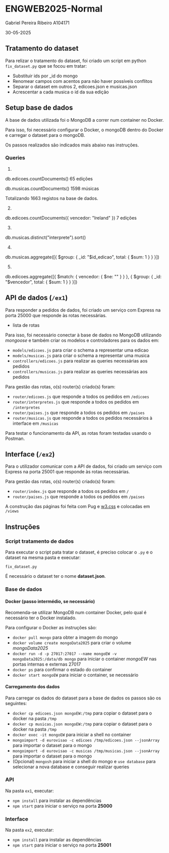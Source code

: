 # ENGWEB2025-Normal

Gabriel Pereira Ribeiro
A104171

30-05-2025

## Tratamento do dataset

Para relizar o tratamento do dataset, foi criado um script em python `fix_dataset.py` que se focou em tratar:

- Substituir ids por _id do mongo
- Renomear campos com acentos para não haver possíveis conflitos
- Separar o dataset em outros 2, edicoes.json e musicas.json
- Acrescentar a cada musica o id da sua edição

## Setup base de dados

A base de dados utilizada foi o MongoDB a correr num container no Docker.

Para isso, foi necessário configurar o Docker, o mongoDB dentro do Docker e carregar o dataset para o mongoDB.

Os passos realizados são indicados mais abaixo nas instruções.

### Queries

1.
db.edicoes.countDocuments()
65 edições

db.musicas.countDocuments()
1598 músicas

Totalizando 1663 registos na base de dados.

2.
db.edicoes.countDocuments({ vencedor: "Ireland" })
7 edições

3.
db.musicas.distinct("interprete").sort()

4.
db.musicas.aggregate([{ $group: { _id: "$id_edicao", total: { $sum: 1 } } }])


5.
db.edicoes.aggregate([{ $match: { vencedor: { $ne: "" } } }, { $group: { _id: "$vencedor", total: { $sum: 1 } } }])

## API de dados (`/ex1`)

Para responder a pedidos de dados, foi criado um serviço com Express na porta 25000 que responde às rotas necessárias.

- lista de rotas

Para isso, foi necessário conectar à base de dados no MongoDB utilizando *mongoose* e também criar os modelos e controladores para os dados em:

- `models/edicoes.js` para criar o schema a representar uma edicao
- `models/musicas.js` para criar o schema a representar uma musica
- `controllers/edicoes.js` para realizar as queries necessárias aos pedidos
- `controllers/musicas.js` para realizar as queries necessárias aos pedidos

Para gestão das rotas, o(s) router(s) criado(s) foram:

- `router/edicoes.js` que responde a todos os pedidos em `/edicoes`
- `router/interpretes.js` que responde a todos os pedidos em `/interpretes`
- `router/paises.js` que responde a todos os pedidos em `/paises`
- `router/musicas.js` que responde a todos os pedidos necessários à interface em `/musicas`

Para testar o funcionamento da API, as rotas foram testadas usando o Postman.

## Interface (`/ex2`)

Para o utilizador comunicar com a API de dados, foi criado um serviço com Express na porta 25001 que responde às rotas necessárias.

Para gestão das rotas, o(s) router(s) criado(s) foram:

- `router/index.js` que responde a todos os pedidos em `/`
- `router/paises.js` que responde a todos os pedidos em `/paises`

A construção das páginas foi feita com Pug e [w3.css](https://www.w3schools.com/w3css/w3css_downloads.asp) e colocadas em `/views`

## Instruções

### Script tratamento de dados

Para executar o script pata tratar o dataset, é preciso colocar o `.py` e o dataset na mesma pasta e executar:

`fix_dataset.py`

É necessário o dataset ter o nome **dataset.json**.

### Base de dados

#### Docker (passo intermédio, se necessário)

Recomenda-se utilizar MongoDB num container Docker, pelo qual é necessário ter o Docker instalado.

Para configurar o Docker as instruções são:

- `docker pull mongo` para obter a imagem do mongo
- `docker volume create mongoData2025` para criar o volume *mongoData2025*
- `docker run -d -p 27017:27017 --name mongoEW -v mongoData2025:/data/db mongo` para iniciar o container *mongoEW* nas portas internas e externas 27017
- `docker ps` para confirmar o estado do container
- `docker start mongoEW` para iniciar o container, se necessário

#### Carregamento dos dados

Para carregar os dados do dataset para a base de dados os passos são os seguintes:

- `docker cp edicoes.json mongoEW:/tmp` para copiar o dataset para o docker na pasta `/tmp`
- `docker cp musicas.json mongoEW:/tmp` para copiar o dataset para o docker na pasta `/tmp`
- `docker exec -it mongoEW` para iniciar a shell no container
- `mongoimport -d eurovisao -c edicoes /tmp/edicoes.json --jsonArray` para importar o dataset para o mongo
- `mongoimport -d eurovisao -c musicas /tmp/musicas.json --jsonArray` para importar o dataset para o mongo
- (Opcional) `mongosh` para iniciar a shell do mongo e `use database` para selecionar a nova database e conseguir realizar queries

### API

Na pasta `ex1`, executar:

- `npm install` para instalar as dependências
- `npm start` para iniciar o serviço na porta **25000**

### Interface

Na pasta `ex2`, executar:

- `npm install` para instalar as dependências
- `npm start` para iniciar o serviço na porta **25001**